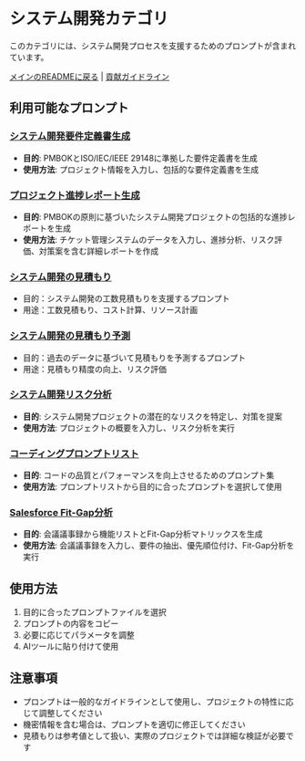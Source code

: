 # システム開発カテゴリ

このカテゴリには、システム開発プロセスを支援するためのプロンプトが含まれています。

[メインのREADMEに戻る](../README.md) | [貢献ガイドライン](../CONTRIBUTING.md)

## 利用可能なプロンプト

### [システム開発要件定義書生成](pmbok_requirements_definition_prompt.yaml)
- **目的**: PMBOKとISO/IEC/IEEE 29148に準拠した要件定義書を生成
- **使用方法**: プロジェクト情報を入力し、包括的な要件定義書を生成

### [プロジェクト進捗レポート生成](プロジェクト進捗レポート.md)
- **目的**: PMBOKの原則に基づいたシステム開発プロジェクトの包括的な進捗レポートを生成
- **使用方法**: チケット管理システムのデータを入力し、進捗分析、リスク評価、対策案を含む詳細レポートを作成

### [システム開発の見積もり](システム開発見積もり.md)
- 目的：システム開発の工数見積もりを支援するプロンプト
- 用途：工数見積もり、コスト計算、リソース計画

### [システム開発の見積もり予測](システム開発見積もり予測.md)
- 目的：過去のデータに基づいて見積もりを予測するプロンプト
- 用途：見積もり精度の向上、リスク評価

### [システム開発リスク分析](system-development-risk-analysis.yaml)
- **目的**: システム開発プロジェクトの潜在的なリスクを特定し、対策を提案
- **使用方法**: プロジェクトの概要を入力し、リスク分析を実行

### [コーディングプロンプトリスト](vibe-coding-prompt-library.md)
- **目的**: コードの品質とパフォーマンスを向上させるためのプロンプト集
- **使用方法**: プロンプトリストから目的に合ったプロンプトを選択して使用

### [Salesforce Fit-Gap分析](salesforce-fit-and-gap.yaml)
- **目的**: 会議議事録から機能リストとFit-Gap分析マトリックスを生成
- **使用方法**: 会議議事録を入力し、要件の抽出、優先順位付け、Fit-Gap分析を実行


## 使用方法

1. 目的に合ったプロンプトファイルを選択
2. プロンプトの内容をコピー
3. 必要に応じてパラメータを調整
4. AIツールに貼り付けて使用

## 注意事項

- プロンプトは一般的なガイドラインとして使用し、プロジェクトの特性に応じて調整してください
- 機密情報を含む場合は、プロンプトを適切に修正してください
- 見積もりは参考値として扱い、実際のプロジェクトでは詳細な検証が必要です 